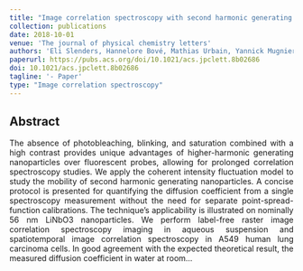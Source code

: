 ```yaml
---
title: "Image correlation spectroscopy with second harmonic generating nanoparticles in suspension and in cells"
collection: publications
date: 2018-10-01
venue: 'The journal of physical chemistry letters'
authors: 'Eli Slenders, Hannelore Bové, Mathias Urbain, Yannick Mugnier, Ali Yasin Sonay, Periklis Pantazis, Luigi Bonacina, Pieter Vanden Berghe, Martin VandeVen, Marcel Ameloot'
paperurl: https://pubs.acs.org/doi/10.1021/acs.jpclett.8b02686
doi: 10.1021/acs.jpclett.8b02686
tagline: '- Paper'
type: "Image correlation spectroscopy"
---
```


<h2> Abstract </h2>
<p align= "justify">
The absence of photobleaching, blinking, and saturation combined with a high contrast provides unique advantages of higher-harmonic generating nanoparticles over fluorescent probes, allowing for prolonged correlation spectroscopy studies. We apply the coherent intensity fluctuation model to study the mobility of second harmonic generating nanoparticles. A concise protocol is presented for quantifying the diffusion coefficient from a single spectroscopy measurement without the need for separate point-spread-function calibrations. The technique’s applicability is illustrated on nominally 56 nm LiNbO3 nanoparticles. We perform label-free raster image correlation spectroscopy imaging in aqueous suspension and spatiotemporal image correlation spectroscopy in A549 human lung carcinoma cells. In good agreement with the expected theoretical result, the measured diffusion coefficient in water at room...
  
  
  
  
